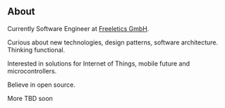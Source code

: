 ## About

Currently Software Engineer at [Freeletics GmbH](https://www.freeletics.com).

Curious about new technologies, design patterns, software architecture. Thinking functional.

Interested in solutions for Internet of Things, mobile future and microcontrollers.

Believe in open source. 


More TBD soon
